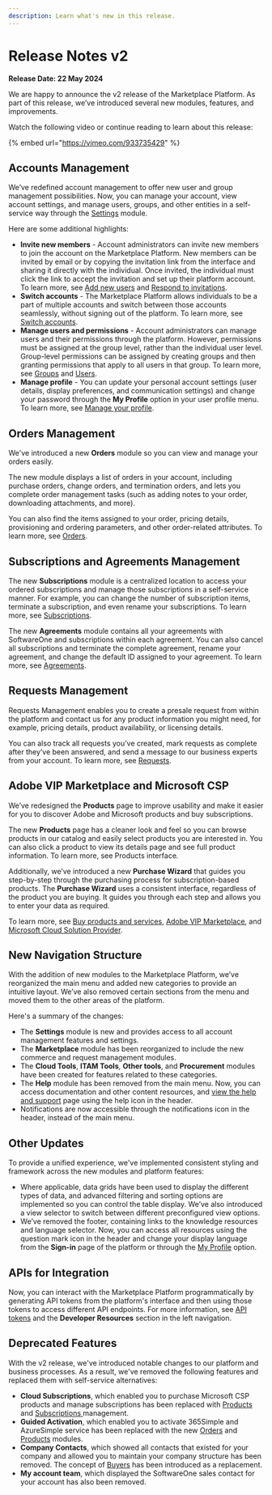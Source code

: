 ```yaml
---
description: Learn what's new in this release.
---
```


# Release Notes v2

**Release Date: 22 May 2024**

We are happy to announce the v2 release of the Marketplace Platform. As part of this release, we’ve introduced several new modules, features, and improvements.

Watch the following video or continue reading to learn about this release:

{% embed url="https://vimeo.com/933735429" %}

## Accounts Management

We’ve redefined account management to offer new user and group management possibilities. Now, you can manage your account, view account settings, and manage users, groups, and other entities in a self-service way through the [Settings](../../modules-and-features/settings/) module.

Here are some additional highlights:&#x20;

* **Invite new members** - Account administrators can invite new members to join the account on the Marketplace Platform. New members can be invited by email or by copying the invitation link from the interface and sharing it directly with the individual. Once invited, the individual must click the link to accept the invitation and set up their platform account. To learn more, see [Add new users](../../modules-and-features/settings/users/add-new-users.md) and [Respond to invitations](../../modules-and-features/settings/users/respond-to-invitations.md).
* **Switch accounts** - The Marketplace Platform allows individuals to be a part of multiple accounts and switch between those accounts seamlessly, without signing out of the platform. To learn more, see [Switch accounts](../../marketplace-platform/getting-started/interface/switch-account.md).&#x20;
* **Manage users and permissions** - Account administrators can manage users and their permissions through the platform. However, permissions must be assigned at the group level, rather than the individual user level. Group-level permissions can be assigned by creating groups and then granting permissions that apply to all users in that group. To learn more, see [Groups](../../modules-and-features/settings/groups/) and [Users](../../modules-and-features/settings/users/).
* **Manage profile** - You can update your personal account settings (user details, display preferences, and communication settings) and change your password through the **My Profile** option in your user profile menu. To learn more, see [Manage your profile](../../marketplace-platform/getting-started/interface/manage-profile.md).

## Orders Management

We've introduced a new **Orders** module so you can view and manage your orders easily.

The new module displays a list of orders in your account, including purchase orders, change orders, and termination orders, and lets you complete order management tasks (such as adding notes to your order, downloading attachments, and more).

You can also find the items assigned to your order, pricing details, provisioning and ordering parameters, and other order-related attributes. To learn more, see [Orders](../../modules-and-features/marketplace/orders/).

## Subscriptions and Agreements Management&#x20;

The new **Subscriptions** module is a centralized location to access your ordered subscriptions and manage those subscriptions in a self-service manner. For example, you can change the number of subscription items, terminate a subscription, and even rename your subscriptions. To learn more, see [Subscriptions](../../modules-and-features/marketplace/subscriptions/).

The new **Agreements** module contains all your agreements with SoftwareOne and subscriptions within each agreement. You can also cancel all subscriptions and terminate the complete agreement, rename your agreement, and change the default ID assigned to your agreement. To learn more, see [Agreements](../../modules-and-features/marketplace/agreements/).

## Requests Management

Requests Management enables you to create a presale request from within the platform and contact us for any product information you might need, for example, pricing details, product availability, or licensing details.&#x20;

You can also track all requests you’ve created, mark requests as complete after they’ve been answered, and send a message to our business experts from your account. To learn more, see [Requests](../../modules-and-features/marketplace/requests/).

## Adobe VIP Marketplace and Microsoft CSP

We’ve redesigned the **Products** page to improve usability and make it easier for you to discover Adobe and Microsoft products and buy subscriptions. &#x20;

The new **Products** page has a cleaner look and feel so you can browse products in our catalog and easily select products you are interested in. You can also click a product to view its details page and see full product information. To learn more, see Products interfac&#x65;_._

Additionally, we’ve introduced a new **Purchase Wizard** that guides you step-by-step through the purchasing process for subscription-based products. The **Purchase Wizard** uses a consistent interface, regardless of the product you are buying. It guides you through each step and allows you to enter your data as required.&#x20;

To learn more, see [Buy products and services](../../modules-and-features/marketplace/subscriptions/buy-products-and-services.md), [Adobe VIP Marketplace](../../extensions/adobe-vip-marketplace/), and [Microsoft Cloud Solution Provider](../../extensions/microsoft-cloud-solution-provider/).

## New Navigation Structure&#x20;

With the addition of new modules to the Marketplace Platform, we’ve reorganized the main menu and added new categories to provide an intuitive layout. We’ve also removed certain sections from the menu and moved them to the other areas of the platform.

Here's a summary of the changes:

* The **Settings** module is new and provides access to all account management features and settings.
* The **Marketplace** module has been reorganized to include the new commerce and request management modules.&#x20;
* The **Cloud Tools**, **ITAM Tools**, **Other tools**, and **Procurement** modules have been created for features related to these categories.
* The **Help** module has been removed from the main menu. Now, you can access documentation and other content resources, and [view the help and support](../contact-support.md) page using the help icon in the header.&#x20;
* Notifications are now accessible through the notifications icon in the header, instead of the main menu.

## Other Updates

To provide a unified experience, we've implemented consistent styling and framework across the new modules and platform features:

* Where applicable, data grids have been used to display the different types of data, and advanced filtering and sorting options are implemented so you can control the table display. We’ve also introduced a view selector to switch between different preconfigured view options.
* We’ve removed the footer, containing links to the knowledge resources and language selector. Now, you can access all resources using the question mark icon in the header and change your display language from the **Sign-in** page of the platform or through the [My Profile](../../marketplace-platform/getting-started/interface/manage-profile.md) option.

## APIs for Integration

Now, you can interact with the Marketplace Platform programmatically by generating API tokens from the platform's interface and then using those tokens to access different API endpoints. For more information, see [API tokens](../../modules-and-features/settings/api-tokens/) and the **Developer Resources** section in the left navigation.

## Deprecated Features

With the v2 release, we've introduced notable changes to our platform and business processes. As a result, we've removed the following features and replaced them with self-service alternatives:

* **Cloud Subscriptions**, which enabled you to purchase Microsoft CSP products and manage subscriptions has been replaced with [Products](../../modules-and-features/marketplace/products.md) and [Subscriptions ](../../modules-and-features/marketplace/subscriptions/)management.&#x20;
* **Guided Activation**, which enabled you to activate 365Simple and AzureSimple service has been replaced with the new [Orders](../../modules-and-features/marketplace/orders/) and [Products](../../modules-and-features/marketplace/products.md) modules.&#x20;
* **Company Contacts**, which showed all contacts that existed for your company and allowed you to maintain your company structure has been removed. The concept of [Buyers](../../modules-and-features/settings/buyers/) has been introduced as a replacement.
* **My account team**, which displayed the SoftwareOne sales contact for your account has also been removed.&#x20;
